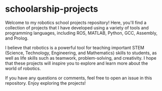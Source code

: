 # schoolarship-projects

Welcome to my robotics school projects repository! Here, you'll find a collection of projects that I have developed using a variety of tools and programming languages, including ROS, MATLAB, Python, GCC, Assembly, and Prolog.

I believe that robotics is a powerful tool for teaching important STEM (Science, Technology, Engineering, and Mathematics) skills to students, as well as life skills such as teamwork, problem-solving, and creativity. I hope that these projects will inspire you to explore and learn more about the world of robotics.

If you have any questions or comments, feel free to open an issue in this repository. Enjoy exploring the projects!
